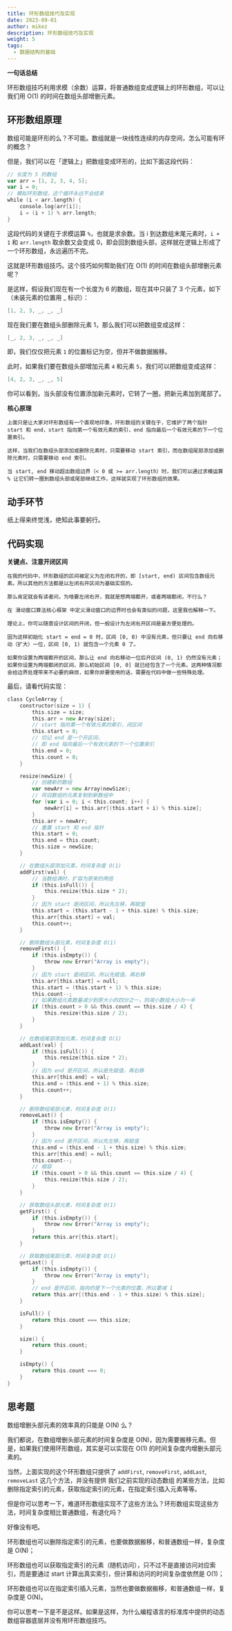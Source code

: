 ```yaml
---
title: 环形数组技巧及实现
date: 2023-09-01
author: mikez
description: 环形数组技巧及实现
weight: 5
tags:
  - 数据结构的基础
---
```


**一句话总结**

环形数组技巧利用求模（余数）运算，将普通数组变成逻辑上的环形数组，可以让我们用 O(1) 的时间在数组头部增删元素。

## 环形数组原理

数组可能是环形的么？不可能。数组就是一块线性连续的内存空间，怎么可能有环的概念？

但是，我们可以在「逻辑上」把数组变成环形的，比如下面这段代码：

```go
// 长度为 5 的数组
var arr = [1, 2, 3, 4, 5];
var i = 0;
// 模拟环形数组，这个循环永远不会结束
while (i < arr.length) {
    console.log(arr[i]);
    i = (i + 1) % arr.length;
}
```

这段代码的关键在于求模运算 `%`，也就是求余数。当 i 到达数组末尾元素时，`i + 1` 和 `arr.length` 取余数又会变成 0，即会回到数组头部，这样就在逻辑上形成了一个环形数组，永远遍历不完。

这就是环形数组技巧。这个技巧如何帮助我们在 O(1) 的时间在数组头部增删元素呢？

是这样，假设我们现在有一个长度为 6 的数组，现在其中只装了 3 个元素，如下（未装元素的位置用 \_ 标识）：

```java
[1, 2, 3, _, _, _]
```

现在我们要在数组头部删除元素 1，那么我们可以把数组变成这样：

```java
[_, 2, 3, _, _, _]
```

即，我们仅仅把元素 `1` 的位置标记为空，但并不做数据搬移。

此时，如果我们要在数组头部增加元素 `4` 和元素 `5`，我们可以把数组变成这样：

```java
[4, 2, 3, _, _, 5]
```

你可以看到，当头部没有位置添加新元素时，它转了一圈，把新元素加到尾部了。

**核心原理**

```text
上面只是让大家对环形数组有一个直观地印象，环形数组的关键在于，它维护了两个指针 start 和 end，start 指向第一个有效元素的索引，end 指向最后一个有效元素的下一个位置索引。

这样，当我们在数组头部添加或删除元素时，只需要移动 start 索引，而在数组尾部添加或删除元素时，只需要移动 end 索引。

当 start, end 移动超出数组边界（< 0 或 >= arr.length）时，我们可以通过求模运算 % 让它们转一圈到数组头部或尾部继续工作，这样就实现了环形数组的效果。
```

## 动手环节

纸上得来终觉浅，绝知此事要躬行。

## 代码实现

**关键点、注意开闭区间**

```text
在我的代码中，环形数组的区间被定义为左闭右开的，即 [start, end) 区间包含数组元素。所以其他的方法都是以左闭右开区间为基础实现的。

那么肯定就会有读者问，为啥要左闭右开，我就是想两端都开，或者两端都闭，不行么？

在 滑动窗口算法核心框架 中定义滑动窗口的边界时也会有类似的问题，这里我也解释一下。

理论上，你可以随意设计区间的开闭，但一般设计为左闭右开区间是最方便处理的。

因为这样初始化 start = end = 0 时，区间 [0, 0) 中没有元素，但只要让 end 向右移动（扩大）一位，区间 [0, 1) 就包含一个元素 0 了。

如果你设置为两端都开的区间，那么让 end 向右移动一位后开区间 (0, 1) 仍然没有元素；如果你设置为两端都闭的区间，那么初始区间 [0, 0] 就已经包含了一个元素。这两种情况都会给边界处理带来不必要的麻烦，如果你非要使用的话，需要在代码中做一些特殊处理。
```

最后，请看代码实现：

```go
class CycleArray {
    constructor(size = 1) {
        this.size = size;
        this.arr = new Array(size);
        // start 指向第一个有效元素的索引，闭区间
        this.start = 0;
        // 切记 end 是一个开区间，
        // 即 end 指向最后一个有效元素的下一个位置索引
        this.end = 0;
        this.count = 0;
    }

    resize(newSize) {
        // 创建新的数组
        var newArr = new Array(newSize);
        // 将旧数组的元素复制到新数组中
        for (var i = 0; i < this.count; i++) {
            newArr[i] = this.arr[(this.start + i) % this.size];
        }
        this.arr = newArr;
        // 重置 start 和 end 指针
        this.start = 0;
        this.end = this.count;
        this.size = newSize;
    }

    // 在数组头部添加元素，时间复杂度 O(1)
    addFirst(val) {
        // 当数组满时，扩容为原来的两倍
        if (this.isFull()) {
            this.resize(this.size * 2);
        }
        // 因为 start 是闭区间，所以先左移，再赋值
        this.start = (this.start - 1 + this.size) % this.size;
        this.arr[this.start] = val;
        this.count++;
    }

    // 删除数组头部元素，时间复杂度 O(1)
    removeFirst() {
        if (this.isEmpty()) {
            throw new Error("Array is empty");
        }
        // 因为 start 是闭区间，所以先赋值，再右移
        this.arr[this.start] = null;
        this.start = (this.start + 1) % this.size;
        this.count--;
        // 如果数组元素数量减少到原大小的四分之一，则减小数组大小为一半
        if (this.count > 0 && this.count == this.size / 4) {
            this.resize(this.size / 2);
        }
    }

    // 在数组尾部添加元素，时间复杂度 O(1)
    addLast(val) {
        if (this.isFull()) {
            this.resize(this.size * 2);
        }
        // 因为 end 是开区间，所以是先赋值，再右移
        this.arr[this.end] = val;
        this.end = (this.end + 1) % this.size;
        this.count++;
    }

    // 删除数组尾部元素，时间复杂度 O(1)
    removeLast() {
        if (this.isEmpty()) {
            throw new Error("Array is empty");
        }
        // 因为 end 是开区间，所以先左移，再赋值
        this.end = (this.end - 1 + this.size) % this.size;
        this.arr[this.end] = null;
        this.count--;
        // 缩容
        if (this.count > 0 && this.count == this.size / 4) {
            this.resize(this.size / 2);
        }
    }

    // 获取数组头部元素，时间复杂度 O(1)
    getFirst() {
        if (this.isEmpty()) {
            throw new Error("Array is empty");
        }
        return this.arr[this.start];
    }

    // 获取数组尾部元素，时间复杂度 O(1)
    getLast() {
        if (this.isEmpty()) {
            throw new Error("Array is empty");
        }
        // end 是开区间，指向的是下一个元素的位置，所以要减 1
        return this.arr[(this.end - 1 + this.size) % this.size];
    }

    isFull() {
        return this.count === this.size;
    }

    size() {
        return this.count;
    }

    isEmpty() {
        return this.count === 0;
    }
}
```

## 思考题

数组增删头部元素的效率真的只能是 O(N) 么？

我们都说，在数组增删头部元素的时间复杂度是 O(N)，因为需要搬移元素。但是，如果我们使用环形数组，其实是可以实现在 O(1) 的时间复杂度内增删头部元素的。

当然，上面实现的这个环形数组只提供了 `addFirst`, `removeFirst`, `addLast`, `removeLast` 这几个方法，并没有提供
我们之前实现的动态数组 的某些方法，比如删除指定索引的元素，获取指定索引的元素，在指定索引插入元素等等。

但是你可以思考一下，难道环形数组实现不了这些方法么？环形数组实现这些方法，时间复杂度相比普通数组，有退化吗？

好像没有吧。

环形数组也可以删除指定索引的元素，也要做数据搬移，和普通数组一样，复杂度是 O(N)；

环形数组也可以获取指定索引的元素（随机访问），只不过不是直接访问对应索引，而是要通过 start 计算出真实索引，但计算和访问的时间复杂度依然是 O(1)；

环形数组也可以在指定索引插入元素，当然也要做数据搬移，和普通数组一样，复杂度是 O(N)。

你可以思考一下是不是这样。如果是这样，为什么编程语言的标准库中提供的动态数组容器底层并没有用环形数组技巧。
